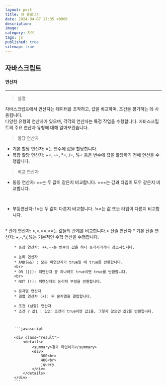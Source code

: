 ```yaml
---
layout: post
title: 와 블로그!!
date: 2024-04-07 17:35 +0900
description: 
image: 
category: 자유
tags: js
published: true
sitemap: true
---
```


## 자바스크립트



#### 연산자

<hr />

> 설명

자바스크립트에서 연산자는 데이터를 조작하고, 값을 비교하며, 조건을 평가하는 데 사용됩니다.<br>
다양한 유형의 연산자가 있으며, 각각의 연산자는 특정 작업을 수행합니다.
자바스크립트의 주요 연산자 유형에 대해 알아보겠습니다.


> 할당 연산자
* 기본 할당 연산자: =는 변수에 값을 할당합니다.
* 복합 할당 연산자: +=, -=, *=, /=, %= 등은 변수에 값을 할당하기 전에 연산을 수행합니다.


> 비교 연산자
* 동등 연산자: ==는 두 값이 같은지 비교합니다.
===는 값과 타입이 모두 같은지 비교합니다.
<br>

* 부등연산자: !=는 두 값이 다른지 비교합니다.
!==는 값 또는 타입이 다른지 비교합니다.
<br>
* 관계 연산자: >,<,>=,<=는 값들의 관계를 비교합니다.> 산술 연산자
        * 기본 산술 연산자: +,-,*,/,%는 기본적인 수학 연산을 수행합니다.

        * 증감 연산자: ++,--는 변수의 값을 하나 증가시키거나 감소시킵니다.

        > 논리 연산자
        * AND(&&) : 모든 피연산자가 true일 때 true를 반환합니다.
        <br>
        * OR (||): 피연산자 중 하나라도 true이면 true를 반환합니다.
        <br>
        * NOT (!): 피연산자의 논리적 부정을 반환합니다.

        > 문자열 연산자
        * 결합 연산자 (+): 두 문자열을 결합합니다.

        > 조건 (삼항) 연산자
        * 조건 ? 값1 : 값2: 조건이 true이면 값1을, 그렇지 않으면 값2를 반환합니다.



        ```javascript

        <div class="result">
            <details>
                <summary>결과 확인하기</summary>
                <div>
                    300<br>
                    400<br>
                    jquery
                </div>
            </details>
        </div>
        ```
